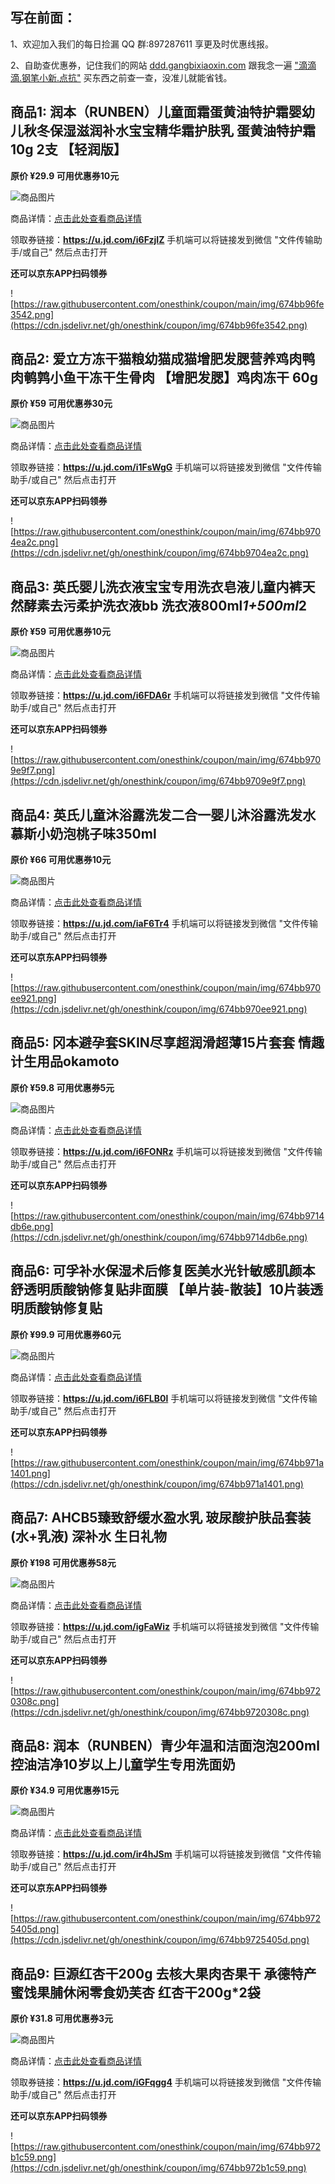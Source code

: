 ## 写在前面：

1、欢迎加入我们的每日捡漏 QQ 群:897287611 享更及时优惠线报。

2、自助查优惠券，记住我们的网站 [ddd.gangbixiaoxin.com](https://ddd.gangbixiaoxin.com) 跟我念一遍 ["滴滴滴.钢笔小新.点抗"](https://ddd.gangbixiaoxin.com) 买东西之前查一查，没准儿就能省钱。

## 商品1: 润本（RUNBEN）儿童面霜蛋黄油特护霜婴幼儿秋冬保湿滋润补水宝宝精华霜护肤乳 蛋黄油特护霜 10g 2支 【轻润版】

**原价 ¥29.9 可用优惠券10元**

![商品图片](https://img14.360buyimg.com/pop/jfs/t1/240900/5/11438/162061/66d962d5Fa29dc4c3/2bf09807a586fa75.png)

商品详情：[点击此处查看商品详情](https://union-click.jd.com/jdc?e=1003156031&amp;p=JF8BAdoJK1olXwIFVVpYDUsTBV8IGlsVWQMLUF1eC0kQAl9MRANLAjZbERscSkAJHTRQRA1CCVkdDwtCWhVLHTdNTwcKBENeCVAfUg8bYy1jGDBnG1Z9BAI4aTFldmxyTwdxWFRfOlw_fU1VVxBQeBN2FG0CNj9YTFxXDxtxazliPnVCIjc5azxOVip_GStNOWV-Ej4FVTJ1Ag9ObwBlNGFbLBc-QEtlYSZgWyxnB29gHTobfDJCehhrZAxhJFRrIwc-ST9uewZzfCcTOE5hIjkCViNFZRNrbFpAGHJrKywpUSsQdzB8cjhcIkdiVgsqf0p3BhgKST5iKVNDIjwlWDx1YCh8YgF1KWVhESo0eClsY3sKbk8XKDYDJAMfDAxKQQ9BZS1yB19CFVlDChZRD2M4GmsWXAYFXVhaDkISM18IG2tUMwYAXFtcCnsWM28OGVkUXQIKVVhaD0onA2cPK4y45dOI5YvVsZ-Ji7ixvI6c4dKc3G5tOEgnA24JGVsRWgcAVG5tCEgnAF9WdVpGWgBQUQxeZhcSBilBSQxLMwYDV11fC00UCl8KGloXXzYyZD4fY0h8cSlYZAtJOGd4Jitech9LZ2paRjUXP3MEFgoiUChfYCZjGzl0WEIyVG4)

领取券链接：**https://u.jd.com/i6FzjIZ** 手机端可以将链接发到微信 "文件传输助手/或自己" 然后点击打开

**还可以京东APP扫码领券**

![https://raw.githubusercontent.com/onesthink/coupon/main/img/674bb96fe3542.png](https://cdn.jsdelivr.net/gh/onesthink/coupon/img/674bb96fe3542.png)

## 商品2: 爱立方冻干猫粮幼猫成猫增肥发腮营养鸡肉鸭肉鹌鹑小鱼干冻干生骨肉 【增肥发腮】鸡肉冻干 60g

**原价 ¥59 可用优惠券30元**

![商品图片](https://img14.360buyimg.com/pop/jfs/t1/151299/2/4007/524292/5f90f198Eee727132/201ebdbd987a367b.png)

商品详情：[点击此处查看商品详情](https://union-click.jd.com/jdc?e=1003156031&amp;p=JF8BAdwJK1olXwIFVVdcAUoWAV8IGloWXwMDVF5dDEoeBF9MRANLAjZbERscSkAJHTRQRA1CCVkdDwtCWhVLHTdNTwcKBENeCVAfUg8bSDlfYAFyX1xgViwfVU1iAB9aWx1jHFMCOlwCVA9BcRBOUjgdOWVBLQkhalxXDxtxaz5iBG1CIDcpajx0cCt-cjNNOWV6EioFUhh1AgdObz5mLmFYNBcqQEp0YSZgWy93AHRgHSYbaDlsdRgJeAxhJFRmLT06Tz9IawlzfCcTOE5hIjkCViNFZRB_by9mGnFaLDwqeyxJdR1gci9xIRIBIygvbBt0WjpNbARiLn9xJx4-ejd1YzdrXC9sKW91NwsffyJrZRRoD1lgSQR3ZCYZYRxjUw9LeT1BWHEBCzcbdRQUWh8EF2sUbQUDVFlUDkwRCmo4K1sVbUdsU1ZVDk0fM244G10XXwcCUFZcAEgXCl8IE1wliqu6gdTs3cOu1_GAzOKyiI--gMDVOHsnAF8IGloXXQIFVVxdOHsXAF8LKwV7XFUEV15ZDxx5X2oNXRJAAVlsVF9eC0oQAGsKK1kUXAQAZG5tQx1AeDVvGQF3X3RACVgoCztFQyl-Wg4VMwRdCBoLejRRSgwAfzhWJFF-Nm5dOA)

领取券链接：**https://u.jd.com/i1FsWgG** 手机端可以将链接发到微信 "文件传输助手/或自己" 然后点击打开

**还可以京东APP扫码领券**

![https://raw.githubusercontent.com/onesthink/coupon/main/img/674bb9704ea2c.png](https://cdn.jsdelivr.net/gh/onesthink/coupon/img/674bb9704ea2c.png)

## 商品3: 英氏婴儿洗衣液宝宝专用洗衣皂液儿童内裤天然酵素去污柔护洗衣液bb 洗衣液800ml*1+500ml*2

**原价 ¥59 可用优惠券10元**

![商品图片]()

商品详情：[点击此处查看商品详情](https://union-click.jd.com/jdc?e=1003156031&amp;p=JF8BAdwJK1olXwIGUlpaD0IeBF8IGlsUWQYDUFZfDU4eBV9MRANLAjZbERscSkAJHTRQRA1CCVkdDwtCWhVLHTdNTwcKBENeCVAfUg8baDpzYzMXAVFXMSMlYCwVcWcBZCZWOnxdOlwidEtCSh1yGCIQHkFfEAhVclxXDxtxazliLnVFIDc5WDxedC9-cglNOWJiEioVUix1Sg9OewBmKmFbBhc-QEpzYSZ4Wyx3B29gVQwbayJwcRtrTgxhJFRmIBcqTTxIVQxzfCcTOE5hIjkCViNFZRB7bAFqGXJwMDskezRQYzB4ciJxKkd0LSY_fDhwXRhAezxhLgZcIjcIeih1YCh8GSt2JHVlFSokYC1sY3sKbk8XKDZDXDsuARZzUQ1MRz1MHwV3PytZVjtnD2M4GmsWXAYFXVhaDkISM18IG2tUMwYDVVtbCkkeM244G10XXwcCUFZdCEgVBV8IE1wliqu6gdTs3cOu1_GAzOKyiI--gMDVOHsnAF8IGloXXQIFVVxdOHsXAF8LKwV7XFUEV1dYARh5X2oNXRJCWl1sVF9eC0gQBWwOK1kUXAQAZG5tYx5sewcKRwxAOHt6PDlfekMefBJLfCFKMwR9KF4IQTltABYNWBxIGVAKLm5dOA)

领取券链接：**https://u.jd.com/i6FDA6r** 手机端可以将链接发到微信 "文件传输助手/或自己" 然后点击打开

**还可以京东APP扫码领券**

![https://raw.githubusercontent.com/onesthink/coupon/main/img/674bb9709e9f7.png](https://cdn.jsdelivr.net/gh/onesthink/coupon/img/674bb9709e9f7.png)

## 商品4: 英氏儿童沐浴露洗发二合一婴儿沐浴露洗发水慕斯小奶泡桃子味350ml

**原价 ¥66 可用优惠券10元**

![商品图片](https://img14.360buyimg.com/pop/jfs/t1/137480/14/45083/292284/662780e1Fd803e0c4/b88fec356fa46dec.png)

商品详情：[点击此处查看商品详情](https://union-click.jd.com/jdc?e=1003156031&amp;p=JF8BAakJK1olXwIFVF5YC04XBl8IGloUXQEBU1tcDkInRzBQRQQlBENHFRxWFlVMWzBeTA9KQl1XSwwDVFVPRjtUBAJQAVsMFgQZBBRNXBd6ZlNSAUN5Fj4kegpSXBsIeFtNP2gAHxcWUjNMdzBLbVxSGl19DwpKSEdjeh9tbCh2A3IAPDcqezBLexpvYjlMKQRhNlYqahJRRxhtYzl3FGJJIDxUbC9ka21oQ1J1P18CEz00cClsYAxJbARPDnFbHR8pUjxKVhZJWj9KBHRrDTpecDJjYRhrfB9iAn5RLT0qX3tOXSl7bSZLLmNxDEQaekIeail1WgNlUQoyVW5eCUsQCmkPHVIQbTYCVG4OZghJXGwBHV4VWgIDZF9tCE0VAW4IH1MVWAMDXW5dAEwn1MKwztGkiI67gMDV3_Kw1ua0z8WdbTYyV25dCUoVA2sPGlkVbTYCV25eOBV5AjwPHg8UX1ZsCFtYTgJOXG5mG1oUWwULUlxdOEkWAm0KK2slAlxdLCwgAAxLRhRKeyJnHENdIF4-CBN1bW1DUhBPJV12Cx0rDwxQWBBTT2sVbQ)

领取券链接：**https://u.jd.com/iaF6Tr4** 手机端可以将链接发到微信 "文件传输助手/或自己" 然后点击打开

**还可以京东APP扫码领券**

![https://raw.githubusercontent.com/onesthink/coupon/main/img/674bb970ee921.png](https://cdn.jsdelivr.net/gh/onesthink/coupon/img/674bb970ee921.png)

## 商品5: 冈本避孕套SKIN尽享超润滑超薄15片套套 情趣计生用品okamoto

**原价 ¥59.8 可用优惠券5元**

![商品图片](https://img14.360buyimg.com/pop/jfs/t1/216478/18/45293/81372/671b4ea9Fb43a37a7/a9cd6be2236eed11.png)

商品详情：[点击此处查看商品详情](https://union-click.jd.com/jdc?e=1003156031&amp;p=JF8BAagJK1olXgcHUFdZAUMXBl8IGloUXAQDUl5eC0gnRzBQRQQlBENHFRxWFlVMWzBeTA9KQl1XSwwDVFVPRjtUBAJQAVsMFgQZBBRNXBd6ZlNSAUN5FjVcSRJRXBsOWVplJ2gAHxcWUjNMdzBLbVxSIEdBPQpKSEdjeh9tbChyGHJrBjwqUR5VexpsfDlMJQRiJlc9ahIWRwx9YCh3FGJJNzxUby9kRW18eVNnP19XCCo_dC1sYAxJbFlHPXJLVAEpfDxKVhZJWj9wHGRlNzYVcDJjYRZrGx5hJHZrIy0UX3tSBRAIBQJOJmQcVwUWT1FpZWoBf1JDUQoyVW5eCUsQCmkPHVIQbTYCVG4LZksWAm4JGlsQWg4yVW5dDkkVAm8MElgSVAYBZF5VD3vArtfdkerA1b_WytaKsezCitPchdMlbTYBZF5cCUkXB2gJGVslbQYBZF1tViUWUGkKGghBD2heUVsbTxcXSwEIGloSWg4KUlttCkoWAW04K2tKB1l6JiNVTxdSeC1jGhpMG1l2UhxceDF5ASRBUAFtBnJdFyhaTzZWQAZcK1sl)

领取券链接：**https://u.jd.com/i6FONRz** 手机端可以将链接发到微信 "文件传输助手/或自己" 然后点击打开

**还可以京东APP扫码领券**

![https://raw.githubusercontent.com/onesthink/coupon/main/img/674bb9714db6e.png](https://cdn.jsdelivr.net/gh/onesthink/coupon/img/674bb9714db6e.png)

## 商品6: 可孚补水保湿术后修复医美水光针敏感肌颜本舒透明质酸钠修复贴非面膜 【单片装-散装】10片装透明质酸钠修复贴

**原价 ¥99.9 可用优惠券60元**

![商品图片]()

商品详情：[点击此处查看商品详情](https://union-click.jd.com/jdc?e=1003156031&amp;p=JF8BAdsJK1olXwIFVF5fDUkeBV8IGlsVWA8DUl1eDk0UAF9MRANLAjZbERscSkAJHTRQRA1CCVkdDwtCWhVLHTdNTwcKBENeCVAfUg8beCZQWyxyXmRjEi0hUyJHewdbSShGJ3xYOlwmcileYxYAQil8KgV_MgY0X1xXDxtxazliPnFeIDcPazxOeC58GSNNOWVEEigvUht1Ah9Oey5mL2FbJBc-ekpxYSYJWy9dB1ZgHSobazl3ahtrZAxhJFRRIy0-Vj1uZzxzfCcTOE5hIjkCViNFZRB_bDh2AnJ7Dj0qUhkQd21ecjhPIlpiVikqaD9kQBh6bChiLm4WVykpYTNEdydrXC8XLW91JwsBfBR_ZRRoD1lgSQR3ZCZZbj5IQwZTeRNrLhxlATwbDzlpQg8EF2sUbQUDVFlUDkwRCmo4K1sVbUdsU11aD04nAl8IHVkXXAYGXF5aAUgRM28AHGvC8L7X3u-IgPLDneffovzA1LrWytZtOHsUM28JGlkVWQEDVl5tOEsUM2w4RTUUDg4CVVwIACVLBmpOUgBNW2gCVV1dC0IQBmo4GVoUXwQyZG4mQRNXdAgLeTpTLnpZPQ4lYBhFcDxyYQF7X314Nhc9cUNOcQZ_GCZzBW9VZF5t)

领取券链接：**https://u.jd.com/i6FLB0l** 手机端可以将链接发到微信 "文件传输助手/或自己" 然后点击打开

**还可以京东APP扫码领券**

![https://raw.githubusercontent.com/onesthink/coupon/main/img/674bb971a1401.png](https://cdn.jsdelivr.net/gh/onesthink/coupon/img/674bb971a1401.png)

## 商品7: AHCB5臻致舒缓水盈水乳 玻尿酸护肤品套装(水+乳液) 深补水 生日礼物

**原价 ¥198 可用优惠券58元**

![商品图片](https://img14.360buyimg.com/pop/jfs/t1/217763/33/37917/90191/6613556eF9e068f35/914b48ca7ffa0419.png)

商品详情：[点击此处查看商品详情](https://union-click.jd.com/jdc?e=1003156031&amp;p=JF8BAaoJK1olXwQAVVdZAU8QAF8IGloUWwYBXV1aC0snRzBQRQQlBENHFRxWFlVMWzBeTA9KQl1XSwwDVFVPRjtUBAJQAVsMFgQZBCBCeBdgGQdCCGN_LFZZDS9UChBeciBiWGgAKyJdXQJleWxxHTBBHnsHLyRKSEdjeh9tbChuGnIAAj0pUR5QexpvaDlPLQR1DFYuahFnRw9DYzx3XG5JIAZUWy9kZ21_eVNjP19XCykVcC9sYAxJbARPPnJxVBwpUjxKVhZWQSxOPnB1Dj5acDJjYBh7cAVjNFRrID0mX3tScGt9ARBqHWRbJgZfbyNOdjoPcjBlUQoyVW5eCUsQCmkPHVIQbTYCVG4fZglUUzZaB4yu-dGn225cOEsRAW0JG18dXQ8DUlxtCEMQM7ilo46f7NOK7YrDgJyupLqBp4-L1TYyZF1tCEoWAW8MHFoXXTYyVF1tC3tJbW5bHF4dXA8KOgJYDQ1eWTkLdVsUXAAFU1xfC3sVAm4KGWslbW1XLyY1ChdAVgp1Y1MRWGJBXSELYTBgBgEKZCcVCE9wLl0kDiBDQBINYCElXTY)

领取券链接：**https://u.jd.com/igFaWiz** 手机端可以将链接发到微信 "文件传输助手/或自己" 然后点击打开

**还可以京东APP扫码领券**

![https://raw.githubusercontent.com/onesthink/coupon/main/img/674bb9720308c.png](https://cdn.jsdelivr.net/gh/onesthink/coupon/img/674bb9720308c.png)

## 商品8: 润本（RUNBEN）青少年温和洁面泡泡200ml控油洁净10岁以上儿童学生专用洗面奶

**原价 ¥34.9 可用优惠券15元**

![商品图片](https://img14.360buyimg.com/pop/jfs/t1/230836/35/15517/55666/6607b9d5F59dc061d/09bc6fc2a7f2477e.png)

商品详情：[点击此处查看商品详情](https://union-click.jd.com/jdc?e=1003156031&amp;p=JF8BAbYJK1olXwIFVV5dDE8TBV8IGloUVAUBVFhcAUInRzBQRQQlBENHFRxWFlVMWzBeTA9KQl1XSwwDVFVPRjtUBAJQAVsMFgQZBBkRQywBYQV1Jl93LgAZDzJzAGh8eFxDFGgAVlk5DiJVVAdsGRlsKVhlAVZKSEdjeh9tbCgVH3IAIDoqe0tLexpvbDlMLQR0NlcOahJnRxtTYzx3XGZJIyxUYS9jd21oU1JzP196XD5ffCtsYAxJbARxDnFLKwIqUjxKVhZJWj9dVW1lVT4WcDJjYBh7eAVjJGJlIwcUX3tnGRh-UCBwA2RGIgwgVzZsXBNueit1UQoyVW5eCUsQCmkPHVIQbTYCVG4fZpyQlLilhoO1x9CM8YfYgZy-obmgl4Ku3zYDZF5bCkkWA2sNGl8dXgUyVFZaOJy6u7qCqo6d5NKc3Inkr56ev7uWk2slbQUyVF9cCksTBG4KG2slXQUyV24DZkpEBWwKGF4XM1oHURgBVRtEbW8JGFsVVAMAVm5fCUoVAV84KwkTHUULLgA9cxJieTFMHCJxXgF2N1kLQSUVAWhsHTJXCm5mVhwkfBVwVmc4G2s)

领取券链接：**https://u.jd.com/ir4hJSm** 手机端可以将链接发到微信 "文件传输助手/或自己" 然后点击打开

**还可以京东APP扫码领券**

![https://raw.githubusercontent.com/onesthink/coupon/main/img/674bb9725405d.png](https://cdn.jsdelivr.net/gh/onesthink/coupon/img/674bb9725405d.png)

## 商品9: 巨源红杏干200g 去核大果肉杏果干 承德特产 蜜饯果脯休闲零食奶芙杏 红杏干200g*2袋

**原价 ¥31.8 可用优惠券3元**

![商品图片](https://img14.360buyimg.com/pop/jfs/t1/45209/29/20305/539625/62e0af54E113f4bd8/bac39d9e96d1cf60.png)

商品详情：[点击此处查看商品详情](https://union-click.jd.com/jdc?e=1003156031&amp;p=JF8BAasJK1olXwQBXFZbC0sWAl8IGloTXAQBVV5eAUIfBF9MRANLAjZbERscSkAJHTRQRA1CCVkdDwtCWhVLHTdNTwcKBENeCVAfUg8bCx1PbzxmFW5kUTcICEwSeDRBXwxXD1BJOlw1bEhlYjdpRiFHJnwDBi4BYVxXDxtxaz5hFGFHIFwtajxOAzN-YjNNOWJiEj0_Uil1Ah9ObC5lOmFbMBc-QEp3YW5gWy13AH9gHSobfiJNYxtBeAxhJFRRIy0IVzxuYwpzfSdrCllXPzopfE1yag9QbDh2GXB7Ag4pe0tWdwt8D1lgbURXV1Y-TE9-ZidqGlhLH34GCCsPYw0bD18JK1gUXQELUllbAU4nM28IKxp7WgUHU15tCXsXBW0KGlsRVQYKUV5bOEsfBF_ftuPA17fX3OeJlsPAusjdkufBw44yZG5eOEsWAm0IH1wUXwYyZF5eOEgnXQEJSF5CVFUHVTABDU5RSjJQGTUVXAUDV1lfD04nAW4JGVklbTYKJhkpbzhfawkNcg4VWgN5DxcZXwlFVSRmGTNxXnRjDD8AchlseW5aawd8bQYy)

领取券链接：**https://u.jd.com/iGFqgg4** 手机端可以将链接发到微信 "文件传输助手/或自己" 然后点击打开

**还可以京东APP扫码领券**

![https://raw.githubusercontent.com/onesthink/coupon/main/img/674bb972b1c59.png](https://cdn.jsdelivr.net/gh/onesthink/coupon/img/674bb972b1c59.png)

